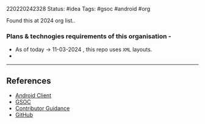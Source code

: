 220220242328
Status: #idea
Tags: #gsoc #android #org 

Found this at 2024 org list..

### Plans & technogies requirements of this organisation - 
- As of today -> 11-03-2024 , this repo uses `XML` layouts.
- 

___
## References
- [Android Client](https://github.com/ankidroid/Anki-Android)
- [GSOC](https://summerofcode.withgoogle.com/programs/2024/organizations/ankidroid)
- [Contributor Guidance](https://github.com/ankidroid/Anki-Android/wiki/Google-Summer-of-Code-2024)
- [GitHub](https://github.com/ankidroid) 